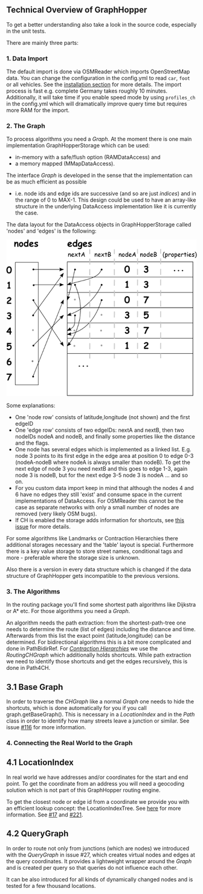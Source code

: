 ## Technical Overview of GraphHopper

To get a better understanding also take a look in the source code, especially in the unit tests.

There are mainly three parts:

### 1. Data Import

The default import is done via OSMReader which imports OpenStreetMap data. You can change the configuration
in the config.yml to read `car`, `foot` or all vehicles. See the [installation section](../../README.md#installation)
for more details.
The import process is fast e.g. complete Germany takes roughly 10 minutes. Additionally, it will take time if you
enable speed mode by using `profiles_ch` in the config.yml which will dramatically improve query time
but requires more RAM for the import.

### 2. The Graph

To process algorithms you need a _Graph_. At the moment there is one main implementation GraphHopperStorage 
which can be used:

  * in-memory with a safe/flush option (RAMDataAccess) and 
  * a memory mapped (MMapDataAccess).

The interface _Graph_ is developed in the sense that the implementation can be as much efficient as possible
 - i.e. node ids and edge ids are successive (and so are just _indices_) and in the range of 0 to MAX-1. 
This design could be used to have an array-like structure in the underlying DataAccess implementation like 
it is currently the case.

The data layout for the DataAccess objects in GraphHopperStorage called 'nodes' and 'edges' is the following:

![storage layout](./images/wiki-graph.png)

Some explanations:
 * One 'node row' consists of latitude,longitude (not shown) and the first edgeID
 * One 'edge row' consists of two edgeIDs: nextA and nextB, then two nodeIDs nodeA and nodeB, and finally some properties like the distance and the flags.
 * One node has several edges which is implemented as a linked list. E.g. node 3 points to its first edge in the edge area at position 0 to edge 0-3 (nodeA-nodeB where nodeA is always smaller than nodeB). To get the next edge of node 3 you need nextB and this goes to edge 1-3, again node 3 is nodeB, but for the next edge 3-5 node 3 is nodeA ... and so on.
 * For you custom data import keep in mind that although the nodes 4 and 6 have no edges they still 'exist' and consume space in the current implementations of DataAccess. For OSMReader this cannot be the case as separate networks with only a small number of nodes are removed (very likely OSM bugs).
 * If CH is enabled the storage adds information for shortcuts, see [this issue](https://github.com/graphhopper/graphhopper/pull/447) for more details.

For some algorithms like Landmarks or Contraction Hierarchies there additional storages necessary and the 'table'
layout is special. Furthermore there is a key value storage to store street
names, conditional tags and more - preferable where the storage size is unknown.

Also there is a version in every data structure which is changed if the 
data structure of GraphHopper gets incompatible to the previous versions.

### 3. The Algorithms

In the routing package you'll find some shortest path algorithms like Dijkstra or A* etc. For those 
algorithms you need a _Graph_.

An algorithm needs the path extraction: from the shortest-path-tree one needs to determine the route 
(list of edges) including the distance and time. Afterwards from this list the exact point (latitude,longitude) 
can be determined. For bidirectional algorithms this is a bit more complicated and done in PathBidirRef. 
For [_Contraction Hierarchies_](http://ad-wiki.informatik.uni-freiburg.de/teaching/EfficientRoutePlanningSS2012)
we use the _RoutingCHGraph_ which additionally holds shortcuts. While path extraction we need to identify those
shortcuts and get the edges recursively, this is done in Path4CH.

## 3.1 Base Graph

In order to traverse the _CHGraph_ like a normal _Graph_ one needs to hide the shortcuts, which
is done automatically for you if you call graph.getBaseGraph(). This is necessary in a 
_LocationIndex_ and in the _Path_ class in order to identify how many streets leave a junction
or similar. See issue [#116](https://github.com/graphhopper/graphhopper/issues/116) for more information.


### 4. Connecting the Real World to the Graph

## 4.1 LocationIndex

In real world we have addresses and/or coordinates for the start and end point. 
To get the coordinate from an address you will need a geocoding solution
which is not part of this GraphHopper routing engine.

To get the closest node or edge id from a coordinate we provide you with an efficient lookup concept:
the LocationIndexTree. See [here](../../example/src/main/java/com/graphhopper/example/LocationIndexExample.java) for more information. See [#17](https://github.com/graphhopper/graphhopper/issues/17) and [#221](https://github.com/graphhopper/graphhopper/issues/221).

## 4.2 QueryGraph

In order to route not only from junctions (which are nodes) we introduced with the _QueryGraph_ in issue #27,
which creates virtual nodes and edges at the query coordinates. It provides a lightweight wrapper around
the _Graph_ and is created per query so that queries do not influence each other.

It can be also introduced for all kinds of dynamically changed nodes and is tested for a few thousand locations.
